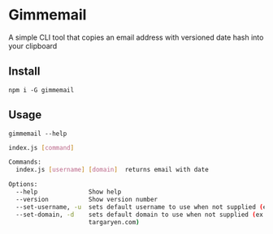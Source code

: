# Gimmemail

A simple CLI tool that copies an email address with versioned date hash into your clipboard

## Install

`npm i -G gimmemail`

## Usage

`gimmemail --help`

```bash
index.js [command]

Commands:
  index.js [username] [domain]  returns email with date

Options:
  --help              Show help                                        [boolean]
  --version           Show version number                              [boolean]
  --set-username, -u  sets default username to use when not supplied (ex. jsnow)
  --set-domain, -d    sets default domain to use when not supplied (ex.
                      targaryen.com)
```
